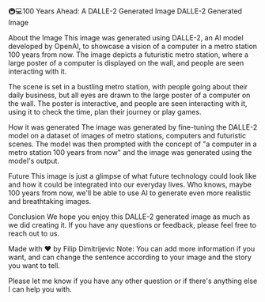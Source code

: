 🚇💻100 Years Ahead: A DALLE-2 Generated Image
DALLE-2 Generated Image

About the Image
This image was generated using DALLE-2, an AI model developed by OpenAI, to showcase a vision of a computer in a metro station 100 years from now. The image depicts a futuristic metro station, where a large poster of a computer is displayed on the wall, and people are seen interacting with it.

The scene is set in a bustling metro station, with people going about their daily business, but all eyes are drawn to the large poster of a computer on the wall. The poster is interactive, and people are seen interacting with it, using it to check the time, plan their journey or play games.

How it was generated
The image was generated by fine-tuning the DALLE-2 model on a dataset of images of metro stations, computers and futuristic scenes. The model was then prompted with the concept of "a computer in a metro station 100 years from now" and the image was generated using the model's output.

Future
This image is just a glimpse of what future technology could look like and how it could be integrated into our everyday lives. Who knows, maybe 100 years from now, we'll be able to use AI to generate even more realistic and breathtaking images.

Conclusion
We hope you enjoy this DALLE-2 generated image as much as we did creating it. If you have any questions or feedback, please feel free to reach out to us.

Made with ❤️ by Filip Dimitrijevic
Note: You can add more information if you want, and can change the sentence according to your image and the story you want to tell.

Please let me know if you have any other question or if there's anything else I can help you with.





